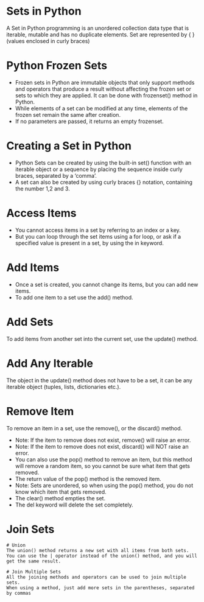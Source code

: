 # Sets in Python
A Set in Python programming is an unordered collection data type that is iterable, mutable and has no duplicate elements. 
    Set are represented by { } (values enclosed in curly braces)
# Python Frozen Sets
* Frozen sets in Python are immutable objects that only support methods and operators that produce a result without affecting the frozen set or sets to which they are applied. It can be done with frozenset() method in Python.
* While elements of a set can be modified at any time, elements of the frozen set remain the same after creation.
* If no parameters are passed, it returns an empty frozenset.
# Creating a Set in Python
* Python Sets can be created by using the built-in set() function with an iterable object or a sequence by placing the sequence inside curly braces, separated by a ‘comma’.
* A set can also be created by using curly braces {} notation, containing the number 1,2 and 3.
# Access Items
* You cannot access items in a set by referring to an index or a key.
* But you can loop through the set items using a for loop, or ask if a specified value is present in a set, by using the in keyword.
# Add Items
* Once a set is created, you cannot change its items, but you can add new items.
* To add one item to a set use the add() method.
# Add Sets
To add items from another set into the current set, use the update() method.
# Add Any Iterable
The object in the update() method does not have to be a set, it can be any iterable object (tuples, lists, dictionaries etc.).
# Remove Item
To remove an item in a set, use the remove(), or the discard() method.
* Note: If the item to remove does not exist, remove() will raise an error.
* Note: If the item to remove does not exist, discard() will NOT raise an error.
* You can also use the pop() method to remove an item, but this method will remove a random item, so you cannot be sure what item that gets removed.
* The return value of the pop() method is the removed item.
* Note: Sets are unordered, so when using the pop() method, you do not know which item that gets removed.
* The clear() method empties the set.
* The del keyword will delete the set completely.
# Join Sets
    # Union
    The union() method returns a new set with all items from both sets.
    You can use the | operator instead of the union() method, and you will get the same result.
    
    # Join Multiple Sets
    All the joining methods and operators can be used to join multiple sets.
    When using a method, just add more sets in the parentheses, separated by commas
